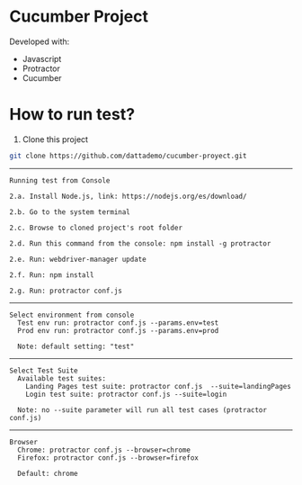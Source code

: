 # Cucumber Project

Developed with:
  - Javascript
  - Protractor
  - Cucumber

# How to run test?

  1. Clone this project
```sh
git clone https://github.com/dattademo/cucumber-proyect.git
```
  ---------------------------
  	Running test from Console
	
	2.a. Install Node.js, link: https://nodejs.org/es/download/
  
	2.b. Go to the system terminal
 
	2.c. Browse to cloned project's root folder
  
	2.d. Run this command from the console: npm install -g protractor
  
	2.e. Run: webdriver-manager update

	2.f. Run: npm install

	2.g. Run: protractor conf.js

  ---------------------------
  	Select environment from console
	  Test env run: protractor conf.js --params.env=test
	  Prod env run: protractor conf.js --params.env=prod

	  Note: default setting: "test"
  
  ---------------------------
  	Select Test Suite
	  Available test suites:
 	    Landing Pages test suite: protractor conf.js  --suite=landingPages
 	    Login test suite: protractor conf.js --suite=login
	    
	  Note: no --suite parameter will run all test cases (protractor conf.js)

  ---------------------------
  	Browser
	  Chrome: protractor conf.js --browser=chrome
	  Firefox: protractor conf.js --browser=firefox

	  Default: chrome
